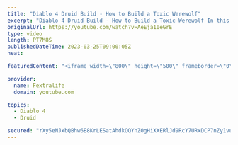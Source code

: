 ```yaml
---
title: "Diablo 4 Druid Build - How to Build a Toxic Werewolf"
excerpt: "Diablo 4 Druid Build - How to Build a Toxic Werewolf In this Diablo 4 Beta Build Guide, I'll be showing you my Werewolf Druid ..."
originalUrl: https://youtube.com/watch?v=AeEja10eGrE
type: video
length: PT7M8S
publishedDateTime: 2023-03-25T09:00:05Z
heat: 

featuredContent: "<iframe width=\"800\" height=\"500\" frameborder=\"0\" src=\"https://www.youtube.com/embed/AeEja10eGrE\" allow=\"accelerometer; autoplay; encrypted-media; gyroscope; picture-in-picture\" allowfullscreen></iframe>"

provider:
  name: Fextralife
  domain: youtube.com

topics:
  - Diablo 4
  - Druid

secured: "rXy5eNJxbQBhw6E8KrLESatAhdkOQYnZ0gHiXXERlJd9RcY7URxDCP7nZy1vuQpcJJaqXL/Mxtq2qvft6KPaaSMMohKHFFUhm66X5O+qIa1jYYX7hPm0se83ueVML+0xSF6kz2e8K6apyimYHCoLWovdXt2SGBFk13hWgX/NmuXiA1z8HCVmZnePmvAYOYrXg2m9z3EOBH0oWRS7e1sI/L6i8zRc93dKxA56EDOVEzTMoU0vp2RJZ3eaXUB+iZBgzhryiQkEoe1g7HPhIXrXAJ1JnKQs6XjFHn4pE6Efd4wyc0QrCJ/SSDGlo8lr4Tv7zHiVsHHhCiKMmkoP5CXkrWFDWJVPZ0stwTdOMqE9yY6E0diXd4d+1UsuTQrtRuLTfwJGe/jhLQBjUDOnEZ7PCrI+nYOJAJAvGJ7pjwWENXzobhn9tsoAAKzGQuYej38h;lyfJkg3Oz5ICykwFfdj0Xg=="
---
```



